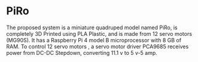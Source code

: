 # PiRo
The proposed system is a miniature quadruped model named PiRo, is completely 3D Printed using PLA Plastic, and is made from 12 servo motors (MG90S). It has a Raspberry Pi 4 model B microprocessor with 8 GB of RAM. To control 12 servo motors , a servo motor driver PCA9685 receives power from DC-DC Stepdown, converting 11.1 v to 5 v-5 amp.
